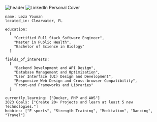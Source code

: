 ![header](https://capsule-render.vercel.app/api?type=waving&color=gradient&customColorList=0,2,2,5,40&height=100&text=Hello%20World&fontAlignY=40&section=header&fontSize=40)
![LinkedIn Personal Cover](https://github.com/ItsLezaY/ItsLezaY/assets/140553267/d2427638-0c41-4f86-a262-ab382a3b71ba)

```
name: Leza Younan
located_in: Clearwater, FL

education:
  [
    "Certified Full Stack Software Engineer",
    "Master in Public Health",
    "Bachelor of Science in Biology"
  ]

fields_of_interests:
  [
    "Backend Development and API Design",
    "Database Management and Optimization",
    "User Interface (UI) Design and Development",
    "Responsive Web Design and Cross-browser Compatibility",
    "Front-end Frameworks and Libraries"
  ]
  
currently_learning: ["Docker, PHP and AWS"]
2023 Goals: ["Create 20+ Projects and learn at least 5 new Technologies."]
hobbies: ["E-sports", "Strength Training", "Meditation", "Dancing", "Travel"]
```

